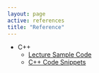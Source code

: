 ```yaml
---
layout: page
active: references
title: "Reference"
---
```


- C++
  - [Lecture Sample Code](https://github.com/iondune/csc473-samplecode)
  - [C++ Code Snippets](cpp-snippets)
